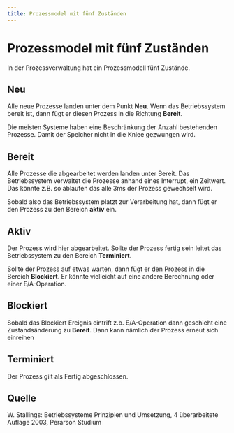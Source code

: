 ```yaml
---
title: Prozessmodel mit fünf Zuständen
---
```


# Prozessmodel mit fünf Zuständen

In der Prozessverwaltung hat ein Prozessmodell fünf Zustände.

## Neu

Alle neue Prozesse landen unter dem Punkt **Neu**. Wenn das
Betriebssystem bereit ist, dann fügt er diesen Prozess in die Richtung
**Bereit**.

Die meisten Systeme haben eine Beschränkung der Anzahl bestehenden
Prozesse. Damit der Speicher nicht in die Kniee gezwungen wird.

## Bereit

Alle Prozesse die abgearbeitet werden landen unter Bereit. Das
Betriebssystem verwaltet die Prozesse anhand eines Interrupt, ein
Zeitwert. Das könnte z.B. so ablaufen das alle 3ms der Prozess
gewechselt wird.

Sobald also das Betriebssystem platzt zur Verarbeitung hat, dann fügt er
den Prozess zu den Bereich **aktiv** ein.

## Aktiv

Der Prozess wird hier abgearbeitet. Sollte der Prozess fertig sein
leitet das Betriebssystem zu den Bereich **Terminiert**.

Sollte der Prozess auf etwas warten, dann fügt er den Prozess in die
Bereich **Blockiert**. Er könnte vielleicht auf eine andere Berechnung
oder einer E/A-Operation.

## Blockiert

Sobald das Blockiert Ereignis eintrift z.b. E/A-Operation dann geschieht
eine Zustandsänderung zu **Bereit**. Dann kann nämlich der Prozess
erneut sich einreihen

## Terminiert

Der Prozess gilt als Fertig abgeschlossen.

## Quelle

W. Stallings: Betriebssysteme Prinzipien und Umsetzung, 4 überarbeitete
Auflage 2003, Perarson Studium
